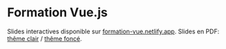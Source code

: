 # Formation Vue.js

Slides interactives disponible sur [formation-vue.netlify.app](https://formation-vue.netlify.app). Slides en PDF: [thême clair](./public/slides-light.pdf) / [thême foncé](./public/slides-dark.pdf).